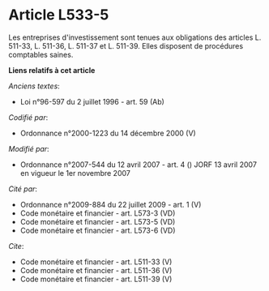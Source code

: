 # Article L533-5

Les entreprises d'investissement sont tenues aux obligations des articles L. 511-33, 
L. 511-36, L. 511-37 et L. 511-39. Elles disposent de procédures comptables saines.

**Liens relatifs à cet article**

_Anciens textes_:

  - Loi n°96-597 du 2 juillet 1996 - art. 59 (Ab)

_Codifié par_:

  - Ordonnance n°2000-1223 du 14 décembre 2000 (V)

_Modifié par_:

  - Ordonnance n°2007-544 du 12 avril 2007 - art. 4 () JORF 13 avril 2007 en vigueur le 1er novembre 2007

_Cité par_:

  - Ordonnance n°2009-884 du 22 juillet 2009 - art. 1 (V)
  - Code monétaire et financier - art. L573-3 (VD)
  - Code monétaire et financier - art. L573-5 (VD)
  - Code monétaire et financier - art. L573-6 (VD)

_Cite_:

  - Code monétaire et financier - art. L511-33 (V)
  - Code monétaire et financier - art. L511-36 (V)
  - Code monétaire et financier - art. L511-39 (V)
